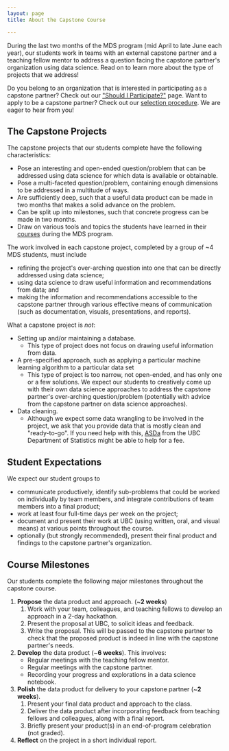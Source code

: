 ```yaml
---
layout: page
title: About the Capstone Course

---
```



During the last two months of the MDS program (mid April to late June each year), our students work in teams with an external capstone partner and a teaching fellow mentor to address a question facing the capstone partner's organization using data science. Read on to learn more about the type of projects that we address!

Do you belong to an organization that is interested in participating as a capstone partner? Check out our ["Should I Participate?"](./capstone/should_i_participate) page. Want to apply to be a capstone partner? Check out our [selection procedure](./captone/selection). We are eager to hear from you!

## The Capstone Projects

The capstone projects that our students complete have the following characteristics:

- Pose an interesting and open-ended question/problem that can be addressed using data science for which data is available or obtainable.
- Pose a multi-faceted question/problem, containing enough dimensions to be addressed in a multitude of ways.
- Are sufficiently deep, such that a useful data product can be made in two months that makes a solid advance on the problem.
- Can be split up into milestones, such that concrete progress can be made in two months.
- Draw on various tools and topics the students have learned in their [courses](https://ubc-mds.github.io/descriptions/) during the MDS program.

The work involved in each capstone project, completed by a group of ~4 MDS students, must include

- refining the project's over-arching question into one that can be directly addressed using data science;
- using data science to draw useful information and recommendations from data; and
- making the information and recommendations accessible to the capstone partner through various effective means of communication (such as documentation, visuals, presentations, and reports).

What a capstone project is _not_:

- Setting up and/or maintaining a database.
    - This type of project does not focus on drawing useful information from data.
- A pre-specified approach, such as applying a particular machine learning algorithm to a particular data set
    - This type of project is too narrow, not open-ended, and has only one or a few solutions. We expect our students to creatively come up with their own data science approaches to address the capstone partner's over-arching question/problem (potentially with advice from the capstone partner on data science approaches).
- Data cleaning.
    - Although we expect some data wrangling to be involved in the project, we ask that you provide data that is mostly clean and "ready-to-go". If you need help with this, [ASDa](https://asda.stat.ubc.ca/) from the UBC Department of Statistics might be able to help for a fee.

## Student Expectations

We expect our student groups to

- communicate productively, identify sub-problems that could be worked on individually by team members, and integrate contributions of team members into a final product;
- work at least four full-time days per week on the project;
- document and present their work at UBC (using written, oral, and visual means) at various points throughout the course.
- optionally (but strongly recommended), present their final product and findings to the capstone partner's organization.

## Course Milestones

Our students complete the following major milestones throughout the capstone course.

1. __Propose__ the data product and approach. (~__2 weeks__)
    1. Work with your team, colleagues, and teaching fellows to develop an approach in a 2-day hackathon.
    2. Present the proposal at UBC, to solicit ideas and feedback.
    3. Write the proposal. This will be passed to the capstone partner to check that the proposed product is indeed in line with the capstone partner's needs.
2. __Develop__ the data product (~__6 weeks__). This involves:
    - Regular meetings with the teaching fellow mentor.
    - Regular meetings with the capstone partner.
    - Recording your progress and explorations in a data science notebook.
3. __Polish__ the data product for delivery to your capstone partner (~__2 weeks__).
    1. Present your final data product and approach to the class.
    2. Deliver the data product after incorporating feedback from teaching fellows and colleagues, along with a final report.
    3. Briefly present your product(s) in an end-of-program celebration (not graded).
4. __Reflect__ on the project in a short individual report.
